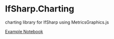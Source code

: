 # IfSharp.Charting

charting library for IfSharp using MetricsGraphics.js

[Example Notebook](http://nbviewer.ipython.org/github/mndrake/IfSharp.Charting/blob/master/ifsharp_charting.ipynb)
